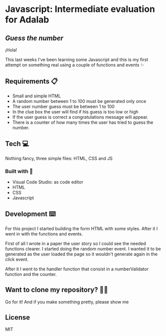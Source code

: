 # Javascript: Intermediate evaluation for Adalab
## _Guess the number_
¡Hola!

This last weeks I've been learning some Javascript and this is my first attempt on something real using a couple of functions and events ✨

## Requirements 📋

- Small and simple HTML
- A random number between 1 to 100 must be generated only once
- The user number guess must be between 1 to 100
- In the clue box the user will find if his guess is too low or high
- If the user guess is correct a congratulations message will appear.
- There is a counter of how many times the user has tried to guess the number.

## Tech 💻
Nothing fancy, three simple files: HTML, CSS and JS

### Built with 🔨
- Visual Code Studio: as code editor
- HTML
- CSS
- Javascript

## Development ⌨️

For this project I started building the form HTML with some styles. After it I went in with the functions and events.

First of all I wrote in a paper the user story so I could see the needed functions clearer. I started doing the random number event. I wanted it to be generated as the user loaded the page so it wouldn't generate again in the click event.

After it I went to the handler function that consist in a numberValidator function and the counter.


## Want to clone my repository? 🐑🐑

Go for it! And if you make something pretty, please show me

## License

MIT
